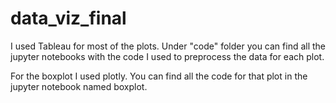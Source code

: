 # data_viz_final
I used Tableau for most of the plots. Under "code" folder you can find all the jupyter notebooks with the code I used to preprocess the data for each plot.

For the boxplot I used plotly. You can find all the code for that plot in the jupyter notebook named boxplot.

